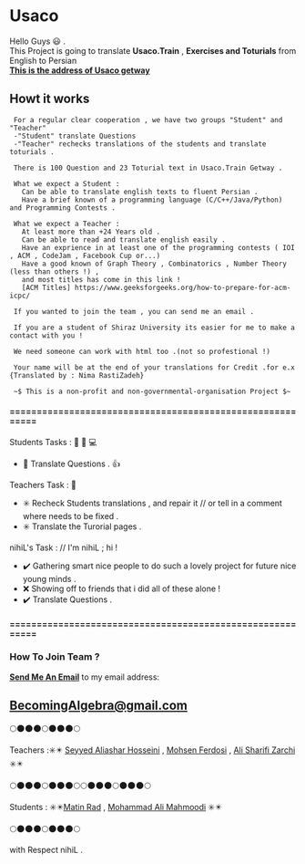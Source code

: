 # Usaco

Hello Guys :smiley: .
\
This Project is going to translate **Usaco.Train** , **Exercises and Toturials** from English to Persian  
**[This is the address of Usaco getway](http://train.usaco.org/usacogate)**


## Howt it works 
     For a regular clear cooperation , we have two groups "Student" and "Teacher"  
     -"Student" translate Questions
     -"Teacher" rechecks translations of the students and translate toturials .

     There is 100 Question and 23 Toturial text in Usaco.Train Getway .

     What we expect a Student : 
       Can be able to translate english texts to fluent Persian .
       Have a brief known of a programming language (C/C++/Java/Python) and Programming Contests .
     
     What we expect a Teacher :
       At least more than +24 Years old .
       Can be able to read and translate english easily .
       Have an exprience in at least one of the programming contests ( IOI , ACM , CodeJam , Facebook Cup or...)
       Have a good known of Graph Theory , Combinatorics , Number Theory (less than others !) , 
       and most titles has come in this link ! 
       [ACM Titles] https://www.geeksforgeeks.org/how-to-prepare-for-acm-icpc/
       
     If you wanted to join the team , you can send me an email .
    
     If you are a student of Shiraz University its easier for me to make a contact with you ! 
 
     We need someone can work with html too .(not so profestional !)

     Your name will be at the end of your translations for Credit .for e.x {Translated by : Nima RastiZadeh}
     
     ~$ This is a non-profit and non-governmental-organisation Project $~


#### ==========================================================
Students Tasks :  :boy: :girl: :computer:
-  :large_blue_diamond:  Translate Questions . :+1:
   
Teachers Task  : :older_man: 
-  :eight_spoked_asterisk: Recheck Students translations , and repair it // or tell in a comment where needs to be fixed .
-  :eight_spoked_asterisk: Translate the Turorial pages .
      

nihiL's Task :  // I'm nihiL ; hi !
- :heavy_check_mark: Gathering smart nice people to do such a lovely project for future nice young minds .
 - :x: Showing off to friends that i did all of these alone ! 
 - :heavy_check_mark: Translate Questions .
     
 #### ==========================================================
      
### How To Join Team ?
**[Send Me An Email](mailto:BecomingAlgebra@gmail.com)** 
to my email address:
## BecomingAlgebra@gmail.com 

:full_moon::new_moon::new_moon::new_moon::full_moon::new_moon::new_moon::new_moon::full_moon:


  Teachers ::eight_spoked_asterisk::eight_pointed_black_star: [Seyyed Aliashar Hosseini](seyyed_aliasghar_hosseini@sfu.ca) ,
           [Mohsen Ferdosi](sajerner@gmail.com) , [Ali Sharifi Zarchi](asharifiz@gmail.com) :eight_spoked_asterisk::eight_pointed_black_star:
           
:full_moon::new_moon::new_moon::new_moon::full_moon::new_moon::new_moon::new_moon::full_moon::full_moon::new_moon::new_moon::new_moon::full_moon::new_moon::new_moon::new_moon::full_moon:
           

Students : :eight_spoked_asterisk::eight_pointed_black_star:[Matin Rad](prettysara963@gmail.com) ,
           [Mohammad Ali Mahmoodi](becomingAlgebra@gmail.com) :eight_spoked_asterisk::eight_pointed_black_star: 
  
:full_moon::new_moon::new_moon::new_moon::full_moon::new_moon::new_moon::new_moon::full_moon:

with Respect nihiL .
